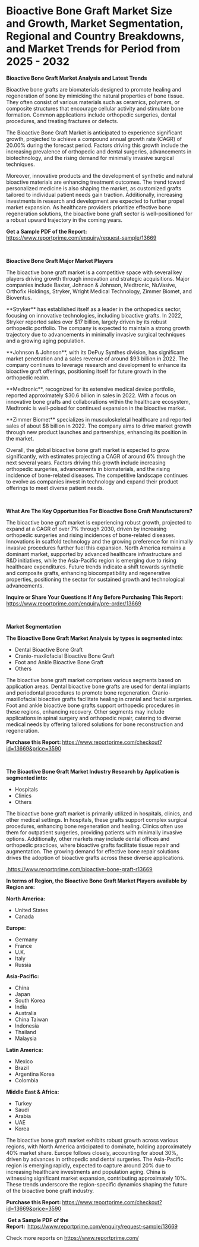 <p><h1>Bioactive Bone Graft Market Size and Growth, Market Segmentation, Regional and Country Breakdowns, and Market Trends for Period from 2025 -  2032</h1></p><p><strong>Bioactive Bone Graft Market Analysis and Latest Trends</strong></p>
<p><p>Bioactive bone grafts are biomaterials designed to promote healing and regeneration of bone by mimicking the natural properties of bone tissue. They often consist of various materials such as ceramics, polymers, or composite structures that encourage cellular activity and stimulate bone formation. Common applications include orthopedic surgeries, dental procedures, and treating fractures or defects.</p><p>The Bioactive Bone Graft Market is anticipated to experience significant growth, projected to achieve a compound annual growth rate (CAGR) of 20.00% during the forecast period. Factors driving this growth include the increasing prevalence of orthopedic and dental surgeries, advancements in biotechnology, and the rising demand for minimally invasive surgical techniques. </p><p>Moreover, innovative products and the development of synthetic and natural bioactive materials are enhancing treatment outcomes. The trend toward personalized medicine is also shaping the market, as customized grafts tailored to individual patient needs gain traction. Additionally, increasing investments in research and development are expected to further propel market expansion. As healthcare providers prioritize effective bone regeneration solutions, the bioactive bone graft sector is well-positioned for a robust upward trajectory in the coming years.</p></p>
<p><strong>Get a Sample PDF of the Report:&nbsp;</strong> <a href="https://www.reportprime.com/enquiry/request-sample/13669?utm_campaign=2748&utm_medium=2&utm_source=Github&utm_content=ia&utm_term=20032025&utm_id=bioactive-bone-graft">https://www.reportprime.com/enquiry/request-sample/13669</a></p>
<p>&nbsp;</p>
<p><strong>Bioactive Bone Graft Major Market Players</strong></p>
<p><p>The bioactive bone graft market is a competitive space with several key players driving growth through innovation and strategic acquisitions. Major companies include Baxter, Johnson & Johnson, Medtronic, NuVasive, Orthofix Holdings, Stryker, Wright Medical Technology, Zimmer Biomet, and Bioventus.</p><p>**Stryker** has established itself as a leader in the orthopedics sector, focusing on innovative technologies, including bioactive grafts. In 2022, Stryker reported sales over $17 billion, largely driven by its robust orthopedic portfolio. The company is expected to maintain a strong growth trajectory due to advancements in minimally invasive surgical techniques and a growing aging population.</p><p>**Johnson & Johnson**, with its DePuy Synthes division, has significant market penetration and a sales revenue of around $93 billion in 2022. The company continues to leverage research and development to enhance its bioactive graft offerings, positioning itself for future growth in the orthopedic realm.</p><p>**Medtronic**, recognized for its extensive medical device portfolio, reported approximately $30.6 billion in sales in 2022. With a focus on innovative bone grafts and collaborations within the healthcare ecosystem, Medtronic is well-poised for continued expansion in the bioactive market.</p><p>**Zimmer Biomet** specializes in musculoskeletal healthcare and reported sales of about $8 billion in 2022. The company aims to drive market growth through new product launches and partnerships, enhancing its position in the market.</p><p>Overall, the global bioactive bone graft market is expected to grow significantly, with estimates projecting a CAGR of around 6% through the next several years. Factors driving this growth include increasing orthopedic surgeries, advancements in biomaterials, and the rising incidence of bone-related diseases. The competitive landscape continues to evolve as companies invest in technology and expand their product offerings to meet diverse patient needs.</p></p>
<p>&nbsp;</p>
<p><strong>What Are The Key Opportunities For Bioactive Bone Graft Manufacturers?</strong></p>
<p><p>The bioactive bone graft market is experiencing robust growth, projected to expand at a CAGR of over 7% through 2030, driven by increasing orthopedic surgeries and rising incidences of bone-related diseases. Innovations in scaffold technology and the growing preference for minimally invasive procedures further fuel this expansion. North America remains a dominant market, supported by advanced healthcare infrastructure and R&D initiatives, while the Asia-Pacific region is emerging due to rising healthcare expenditures. Future trends indicate a shift towards synthetic and composite grafts, enhancing biocompatibility and regenerative properties, positioning the sector for sustained growth and technological advancements.</p></p>
<p><strong>Inquire or Share Your Questions If Any Before Purchasing This Report:</strong> <a href="https://www.reportprime.com/enquiry/pre-order/13669?utm_campaign=2748&utm_medium=2&utm_source=Github&utm_content=ia&utm_term=20032025&utm_id=bioactive-bone-graft">https://www.reportprime.com/enquiry/pre-order/13669</a></p>
<p>&nbsp;</p>
<p><strong>Market Segmentation</strong></p>
<p><strong>The Bioactive Bone Graft Market Analysis by types is segmented into:</strong></p>
<p><ul><li>Dental Bioactive Bone Graft</li><li>Cranio-maxilofacial Bioactive Bone Graft</li><li>Foot and Ankle Bioactive Bone Graft</li><li>Others</li></ul></p>
<p><p>The bioactive bone graft market comprises various segments based on application areas. Dental bioactive bone grafts are used for dental implants and periodontal procedures to promote bone regeneration. Cranio-maxillofacial bioactive grafts facilitate healing in cranial and facial surgeries. Foot and ankle bioactive bone grafts support orthopedic procedures in these regions, enhancing recovery. Other segments may include applications in spinal surgery and orthopedic repair, catering to diverse medical needs by offering tailored solutions for bone reconstruction and regeneration.</p></p>
<p><strong>Purchase this Report:&nbsp;</strong><a href="https://www.reportprime.com/checkout?id=13669&price=3590&utm_campaign=2748&utm_medium=2&utm_source=Github&utm_content=ia&utm_term=20032025&utm_id=bioactive-bone-graft">https://www.reportprime.com/checkout?id=13669&price=3590</a></p>
<p>&nbsp;</p>
<p><strong>The Bioactive Bone Graft Market Industry Research by Application is segmented into:</strong></p>
<p><ul><li>Hospitals</li><li>Clinics</li><li>Others</li></ul></p>
<p><p>The bioactive bone graft market is primarily utilized in hospitals, clinics, and other medical settings. In hospitals, these grafts support complex surgical procedures, enhancing bone regeneration and healing. Clinics often use them for outpatient surgeries, providing patients with minimally invasive options. Additionally, other markets may include dental offices and orthopedic practices, where bioactive grafts facilitate tissue repair and augmentation. The growing demand for effective bone repair solutions drives the adoption of bioactive grafts across these diverse applications.</p></p>
<p><a href="https://www.reportprime.com/bioactive-bone-graft-r13669?utm_campaign=2748&utm_medium=2&utm_source=Github&utm_content=ia&utm_term=20032025&utm_id=bioactive-bone-graft">&nbsp;https://www.reportprime.com/bioactive-bone-graft-r13669</a></p>
<p><strong>In terms of Region, the Bioactive Bone Graft Market Players available by Region are:</strong></p>
<p>
    <p> <strong> North America: </strong>
        <ul>
            <li>United States</li>
            <li>Canada</li>
        </ul>
        </p> 
    <p> <strong> Europe: </strong>
        <ul>
            <li>Germany</li>
            <li>France</li>
            <li>U.K.</li>
            <li>Italy</li>
            <li>Russia</li>
        </ul>
        </p> 
    <p> <strong> Asia-Pacific: </strong>
        <ul>
            <li>China</li>
            <li>Japan</li>
            <li>South Korea</li>
            <li>India</li>
            <li>Australia</li>
            <li>China Taiwan</li>
            <li>Indonesia</li>
            <li>Thailand</li>
            <li>Malaysia</li>
        </ul>
        </p> 
    <p> <strong> Latin America: </strong>
        <ul>
            <li>Mexico</li>
            <li>Brazil</li>
            <li>Argentina Korea</li>
            <li>Colombia</li>
        </ul>
        </p> 
    <p> <strong> Middle East & Africa: </strong>
        <ul>
            <li>Turkey</li>
            <li>Saudi</li>
            <li>Arabia</li>
            <li>UAE</li>
            <li>Korea</li>
        </ul>
    </p>
    </p>
<p><p>The bioactive bone graft market exhibits robust growth across various regions, with North America anticipated to dominate, holding approximately 40% market share. Europe follows closely, accounting for about 30%, driven by advances in orthopedic and dental surgeries. The Asia-Pacific region is emerging rapidly, expected to capture around 20% due to increasing healthcare investments and population aging. China is witnessing significant market expansion, contributing approximately 10%. These trends underscore the region-specific dynamics shaping the future of the bioactive bone graft industry.</p></p>
<p><strong>Purchase this Report: </strong><a href="https://www.reportprime.com/checkout?id=13669&price=3590&utm_campaign=2748&utm_medium=2&utm_source=Github&utm_content=ia&utm_term=20032025&utm_id=bioactive-bone-graft">https://www.reportprime.com/checkout?id=13669&price=3590</a></p>
<p>&nbsp;<strong>Get a Sample PDF of the Report:&nbsp;&nbsp;</strong><a href="https://www.reportprime.com/enquiry/request-sample/13669?utm_campaign=2748&utm_medium=2&utm_source=Github&utm_content=ia&utm_term=20032025&utm_id=bioactive-bone-graft">https://www.reportprime.com/enquiry/request-sample/13669</a></p>
<p><strong></strong></p>
<p>Check more reports on <a href="https://www.reportprime.com/?utm_campaign=2748&utm_medium=2&utm_source=Github&utm_content=ia&utm_term=20032025&utm_id=bioactive-bone-graft">https://www.reportprime.com/</a></p>